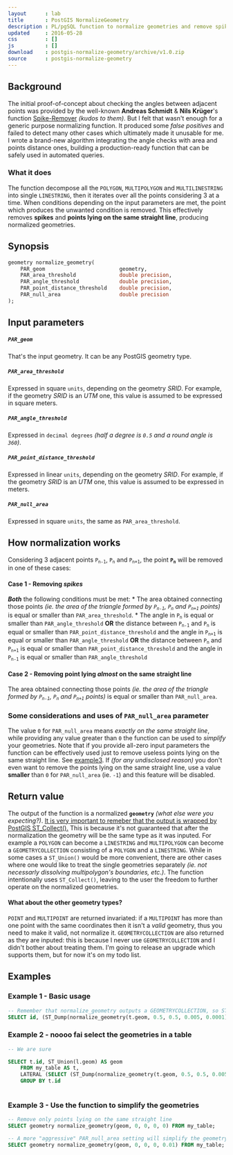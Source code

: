 ```yaml
---
layout      : lab
title       : PostGIS NormalizeGeometry
description : PL/pgSQL function to normalize geometries and remove spikes with PostGIS
updated     : 2016-05-28
css         : []
js          : []
download    : postgis-normalize-geometry/archive/v1.0.zip
source      : postgis-normalize-geometry
---
```


## Background
The initial proof-of-concept about checking the angles between adjacent points was provided by the well-known **Andreas Schmidt** & **Nils Krüger**'s function [Spike-Remover](https://trac.osgeo.org/postgis/wiki/UsersWikiExamplesSpikeRemover) *(kudos to them)*.
But I felt that wasn't enough for a generic purpose normalizing function. It produced some *false positives* and failed to detect many other cases which ultimately made it unusable for me.
I wrote a brand-new algorithm integrating the angle checks with area and points distance ones, building a production-ready function that can be safely used in automated queries.

### What it does
The function decompose all the `POLYGON`, `MULTIPOLYGON` and `MULTILINESTRING` into single `LINESTRING`, then it iterates over all the points considering 3 at a time. When conditions depending on the input parameters are met, the point which produces the unwanted condition is removed.
This effectively removes **spikes** and **points lying on the same straight line**, producing normalized geometries.



## Synopsis

```sql
geometry normalize_geometry(
    PAR_geom                        geometry,
    PAR_area_threshold              double precision,
    PAR_angle_threshold             double precision,
    PAR_point_distance_threshold    double precision,
    PAR_null_area                   double precision
);
```



## Input parameters

##### `PAR_geom`
That's the input geometry. It can be any PostGIS geometry type.

##### `PAR_area_threshold`
Expressed in square `units`, depending on the geometry *SRID*. For example, if the geometry *SRID* is an *UTM* one, this value is assumed to be expressed in square meters.

##### `PAR_angle_threshold`
Expressed in `decimal degrees` *(half a degree is `0.5` and a round angle is `360`)*.

##### `PAR_point_distance_threshold`
Expressed in linear `units`, depending on the geometry *SRID*. For example, if the geometry *SRID* is an *UTM* one, this value is assumed to be expressed in meters.

##### `PAR_null_area`
Expressed in square `units`, the same as `PAR_area_threshold`.



## How normalization works
Considering 3 adjacent points <code>P<sub>n-1</sub></code>, <code>P<sub>n</sub></code> and <code>P<sub>n+1</sub></code>, the point <b><code>P<sub>n</sub></code></b> will be removed in one of these cases:

#### Case 1 - Removing *spikes*
***Both*** the following conditions must be met:
    * The area obtained connecting those points *(ie. the area of the triangle formed by <code>P<sub>n-1</sub></code>, <code>P<sub>n</sub></code> and <code>P<sub>n+1</sub></code> points)* is equal or smaller than `PAR_area_threshold`.
    * The angle in <code>P<sub>n</sub></code> is equal or smaller than `PAR_angle_threshold` 
      **OR** the distance between <code>P<sub>n-1</sub></code> and <code>P<sub>n</sub></code> is equal or smaller than `PAR_point_distance_threshold` and the angle in <code>P<sub>n+1</sub></code> is equal or smaller than `PAR_angle_threshold`
      **OR** the distance between <code>P<sub>n</sub></code> and <code>P<sub>n+1</sub></code> is equal or smaller than `PAR_point_distance_threshold` and the angle in <code>P<sub>n-1</sub></code> is equal or smaller than `PAR_angle_threshold`

#### Case 2 - Removing point lying *almost* on the same straight line
The area obtained connecting those points *(ie. the area of the triangle formed by <code>P<sub>n-1</sub></code>, <code>P<sub>n</sub></code> and <code>P<sub>n+1</sub></code> points)* is equal or smaller than `PAR_null_area`.

### Some considerations and uses of `PAR_null_area` parameter
The value `0` for `PAR_null_area` means *exactly on the same straight line*, while providing any value greater than `0` the function can be used to *simplify* your geometries. Note that if you provide all-zero input parameters the function can be effectively used just to remove useless points lying on the same straight line. See [example3](#example-3---use-the-function-to-simplify-the-geometries).
If *(for any undisclosed reason)* you don't even want to remove the points lying on the same straight line, use a value **smaller** than `0` for `PAR_null_area` (ie. `-1`) and this feature will be disabled.



## Return value
The output of the function is a normalized **`geometry`** *(what else were you expecting?)*.
<u>It is very important to remeber that the output is wrapped by PostGIS <a href="http://postgis.net/docs/ST_Collect.html">ST_Collect()</a>.</u> This is because it's not guaranteed that after the normalization the geometry will be the same type as it was inputed. For example a `POLYGON` can become a `LINESTRING` and `MULTIPOLYGON` can become a `GEOMETRYCOLLECTION` consisting of a `POLYGON` and a `LINESTRING`.
While in some cases a `ST_Union()` would be more convenient, there are other cases where one would like to treat the single geometries separately *(ie. not necessarly dissolving multipolygon's boundaries, etc.)*.
The function intentionally uses `ST_Collect()`, leaving to the user the freedom to further operate on the normalized geometries.

#### What about the other geometry types?
`POINT` and `MULTIPOINT` are returned invariated: if a `MULTIPOINT` has more than one point with the same coordinates then it isn't a *valid* geometry, thus you need to make it valid, not normalize it.
`GEOMETRYCOLLECTION` are also returned as they are inputed: this is because I never use `GEOMETRYCOLLECTION` and I didn't bother about treating them. I'm going to release an upgrade which supports them, but for now it's on my todo list.



## Examples

### Example 1 - Basic usage
```sql
-- Remember that normalize_geometry outputs a GEOMETRYCOLLECTION, so ST_Dump is used here
SELECT id, (ST_Dump(normalize_geometry(t.geom, 0.5, 0.5, 0.005, 0.0001))).geom FROM my_table;
```

### Example 2 - noooo fai select the geometries in a table
```sql
-- We are sure 

SELECT t.id, ST_Union(l.geom) AS geom 
    FROM my_table AS t, 
    LATERAL (SELECT (ST_Dump(normalize_geometry(t.geom, 0.5, 0.5, 0.005, 0.0001))).geom) AS l 
    GROUP BY t.id 
    

```

### Example 3 - Use the function to simplify the geometries
```sql
-- Remove only points lying on the same straight line
SELECT geometry normalize_geometry(geom, 0, 0, 0, 0) FROM my_table;

-- A more "aggressive" PAR_null_area setting will simplify the geometry removing more points
SELECT geometry normalize_geometry(geom, 0, 0, 0, 0.01) FROM my_table;
```
